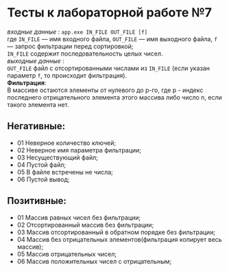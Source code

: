 # Тесты к лабораторной работе №7

*входные данные* : `app.exe IN_FILE OUT_FILE [f]`  
где `IN_FILE` — имя входного файла, `OUT_FILE` — имя выходного файла, `f` — запрос фильтрации перед сортировкой;  
`IN_FILE` содержит последовательность целых чисел.  
*выходные данные* :   
`OUT_FILE` файл с отсортированными числами из `IN_FILE` (если указан параметр `f`, то происходит фильтрация).  
**Фильтрация**:  
В массиве остаются элементы от нулевого до p-го, где p - индекс последнего отрицательного элемента этого массива либо число n, если такого элемента нет.  

## Негативные:  
- 01 Неверное количество ключей;  
- 02 Неверное имя параметра фильтрации;  
- 03 Несуществующий файл;  
- 04 Пустой файл;    
- 05 В файле встречены не числа;   
- 06 Пустой вывод;



## Позитивные:  
- 01 Массив равных чисел без фильтрации;
- 02 Отсортированный массив без фильтрации;
- 03 Массив отсортированный в обратном порядке без фильтрации;  
- 04 Массив без отрицательных элементов(фильтрация копирует весь массив);
- 05 Массив отрицательных чисел;  
- 06 Массив положительных чисел с отрицательным;
  



